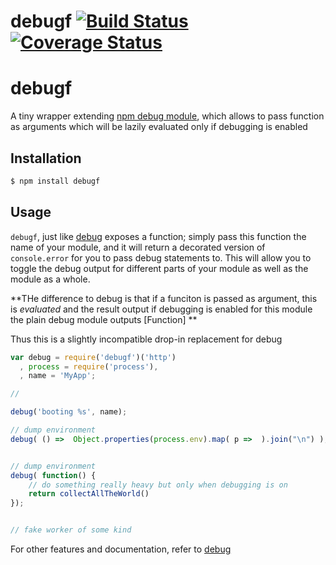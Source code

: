 # debugf  [![Build Status](https://travis-ci.org/jfseb/debugf.svg?branch=master)](https://travis-ci.org/jfseb/debugf)[![Coverage Status](https://coveralls.io/repos/github/jfseb/debugf/badge.svg)](https://coveralls.io/github/jfseb/debugf)
# debugf

A tiny wrapper extending [npm debug module](https://github.com/visionmedia/debug),
which allows to pass function as arguments which will be lazily evaluated only if debugging is enabled


## Installation

```bash
$ npm install debugf
```

## Usage

`debugf`, just like [debug](https://github.com/visionmedia/debug/)  exposes a function; simply pass this function the name of your module, and it will return a decorated version of `console.error` for you to pass debug statements to. This will allow you to toggle the debug output for different parts of your module as well as the module as a whole.

**THe difference to debug is that if a funciton is passed as argument, this is *evaluated* and the result output if debugging is enabled
for this module
the plain debug module outputs [Function]
**

Thus this is a slightly incompatible drop-in replacement for debug

```js
var debug = require('debugf')('http')
  , process = require('process'),
  , name = 'MyApp';

//

debug('booting %s', name);

// dump environment
debug( () =>  Object.properties(process.env).map( p =>  ).join("\n") );


// dump environment
debug( function() {
    // do something really heavy but only when debugging is on
    return collectAllTheWorld()
});


// fake worker of some kind
```


For other features and documentation, refer to
[debug](https://github.com/visionmedia/debug/)

